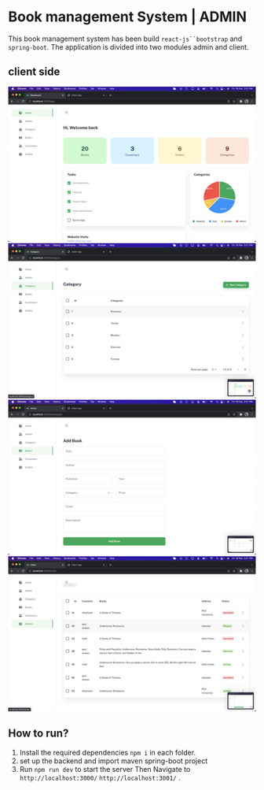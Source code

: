 # Book management System | ADMIN

This book management system has been build ` react-js``bootstrap ` and `spring-boot`. The application is divided into two modules admin and client.

## client side

<img src="../ss/a1.png"></img>
<img src="../ss/a2.png"></img>
<img src="../ss/a3.png"></img>
<img src="../ss/a4.png"></img>

## How to run?

1. Install the required dependencies `npm i` in each folder.
2. set up the backend and import maven spring-boot project
3. Run `npm run dev` to start the server Then Navigate to `http://localhost:3000/` `http://localhost:3001/` .
